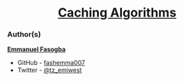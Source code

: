 <h1 style="text-align: center;">
	<a href='https://intranet.alxswe.com/projects/1236'>
		Caching Algorithms
	</a>
</h1>



### Author(s)

[**Emmanuel Fasogba**](https://www.linkedin.com/in/emmanuelofasogba/)
- GitHub - [fashemma007](https://github.com/fashemma007)
- Twitter - [@tz_emiwest](https://www.twitter.com/tz_emiwest)
